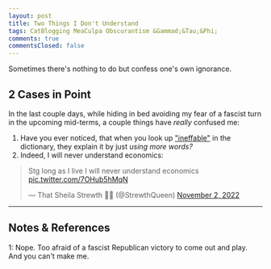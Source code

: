 ```yaml
---
layout: post
title: Two Things I Don't Understand
tags: CatBlogging MeaCulpa Obscurantism &Gammad;&Tau;&Phi;
comments: true
commentsClosed: false
---
```


Sometimes there's nothing to do but confess one's own ignorance.  


## 2 Cases in Point  

In the last couple days, while hiding in bed avoiding my fear of a fascist turn in the
upcoming mid-terms, a couple things have _really_ confused me:  

1. Have you ever noticed, that when you look up
   ["ineffable"](https://en.wikipedia.org/wiki/Ineffability) in the dictionary, they
   explain it by just _using more words?_  
2. Indeed, I will never understand economics:  
<blockquote class="twitter-tweet">
  <p lang="en" dir="ltr">
    Stg long as I live I will never understand economics
    <a href="https://t.co/7OHub5hMqN">pic.twitter.com/7OHub5hMqN</a>
  </p>&mdash; That Sheila Strewth 🏳️‍⚧️ (@StrewthQueen) <a href="https://twitter.com/StrewthQueen/status/1587686455580557312?ref_src=twsrc%5Etfw">November 2, 2022</a>
</blockquote>
<script async src="https://platform.twitter.com/widgets.js"></script>

---

## Notes &amp; References  

<!--
<sup id="fn1a">[[1]](#fn1)</sup>

<a id="fn1">1</a>: ***, ["***"](***), *** [↩](#fn1a)  

<a href="{{ site.baseurl }}/images/***">
  <img src="{{ site.baseurl }}/images/***" width="400" height="***" alt="***" title="***" style="float: right; margin: 3px 3px 3px 3px; border: 1px solid #000000;">
</a>

<iframe width="400" height="224" src="***" allow="accelerometer; encrypted-media; gyroscope; picture-in-picture" allowfullscreen style="float: right; margin: 3px 3px 3px 3px; border: 1px solid #000000;"></iframe>
-->

<a id="fn1">1</a>: Nope.  Too afraid of a fascist Republican victory to come out and play.
And you can't make me.
